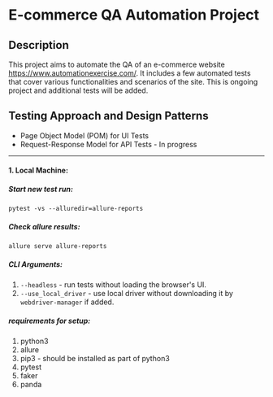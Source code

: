 # E-commerce QA Automation Project

## Description

This project aims to automate the QA of an e-commerce website https://www.automationexercise.com/. It includes a few automated tests that cover various functionalities and scenarios of the site.
This is ongoing project and additional tests will be added.

## Testing Approach and Design Patterns
- Page Object Model (POM) for UI Tests
- Request-Response Model for API Tests - In progress
---

#### 1. Local Machine:

##### Start new test run:

    pytest -vs --alluredir=allure-reports

##### Check allure results:

    allure serve allure-reports

##### CLI Arguments:

1. `--headless` - run tests without loading the browser's UI.
2. `--use_local_driver` - use local driver without downloading it by `webdriver-manager` if added.




##### requirements for setup:

1. python3
2. allure
3. pip3 - should be installed as part of python3
4. pytest
5. faker
6. panda
